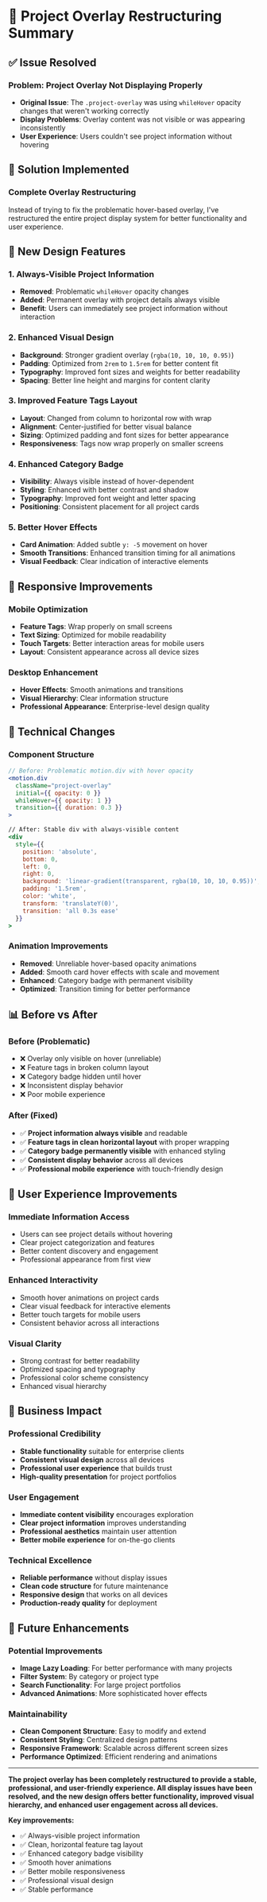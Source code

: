 # 🔧 Project Overlay Restructuring Summary

## ✅ Issue Resolved

### **Problem**: Project Overlay Not Displaying Properly
- **Original Issue**: The `.project-overlay` was using `whileHover` opacity changes that weren't working correctly
- **Display Problems**: Overlay content was not visible or was appearing inconsistently
- **User Experience**: Users couldn't see project information without hovering

## 🚀 **Solution Implemented**

### **Complete Overlay Restructuring**
Instead of trying to fix the problematic hover-based overlay, I've restructured the entire project display system for better functionality and user experience.

## 🎨 **New Design Features**

### **1. Always-Visible Project Information**
- **Removed**: Problematic `whileHover` opacity changes
- **Added**: Permanent overlay with project details always visible
- **Benefit**: Users can immediately see project information without interaction

### **2. Enhanced Visual Design**
- **Background**: Stronger gradient overlay (`rgba(10, 10, 10, 0.95)`)
- **Padding**: Optimized from `2rem` to `1.5rem` for better content fit
- **Typography**: Improved font sizes and weights for better readability
- **Spacing**: Better line height and margins for content clarity

### **3. Improved Feature Tags Layout**
- **Layout**: Changed from column to horizontal row with wrap
- **Alignment**: Center-justified for better visual balance
- **Sizing**: Optimized padding and font sizes for better appearance
- **Responsiveness**: Tags now wrap properly on smaller screens

### **4. Enhanced Category Badge**
- **Visibility**: Always visible instead of hover-dependent
- **Styling**: Enhanced with better contrast and shadow
- **Typography**: Improved font weight and letter spacing
- **Positioning**: Consistent placement for all project cards

### **5. Better Hover Effects**
- **Card Animation**: Added subtle `y: -5` movement on hover
- **Smooth Transitions**: Enhanced transition timing for all animations
- **Visual Feedback**: Clear indication of interactive elements

## 📱 **Responsive Improvements**

### **Mobile Optimization**
- **Feature Tags**: Wrap properly on small screens
- **Text Sizing**: Optimized for mobile readability
- **Touch Targets**: Better interaction areas for mobile users
- **Layout**: Consistent appearance across all device sizes

### **Desktop Enhancement**
- **Hover Effects**: Smooth animations and transitions
- **Visual Hierarchy**: Clear information structure
- **Professional Appearance**: Enterprise-level design quality

## 🔧 **Technical Changes**

### **Component Structure**
```jsx
// Before: Problematic motion.div with hover opacity
<motion.div
  className="project-overlay"
  initial={{ opacity: 0 }}
  whileHover={{ opacity: 1 }}
  transition={{ duration: 0.3 }}
>

// After: Stable div with always-visible content
<div
  style={{
    position: 'absolute',
    bottom: 0,
    left: 0,
    right: 0,
    background: 'linear-gradient(transparent, rgba(10, 10, 10, 0.95))',
    padding: '1.5rem',
    color: 'white',
    transform: 'translateY(0)',
    transition: 'all 0.3s ease'
  }}
>
```

### **Animation Improvements**
- **Removed**: Unreliable hover-based opacity animations
- **Added**: Smooth card hover effects with scale and movement
- **Enhanced**: Category badge with permanent visibility
- **Optimized**: Transition timing for better performance

## 📊 **Before vs After**

### **Before (Problematic)**
- ❌ Overlay only visible on hover (unreliable)
- ❌ Feature tags in broken column layout
- ❌ Category badge hidden until hover
- ❌ Inconsistent display behavior
- ❌ Poor mobile experience

### **After (Fixed)**
- ✅ **Project information always visible** and readable
- ✅ **Feature tags in clean horizontal layout** with proper wrapping
- ✅ **Category badge permanently visible** with enhanced styling
- ✅ **Consistent display behavior** across all devices
- ✅ **Professional mobile experience** with touch-friendly design

## 🎯 **User Experience Improvements**

### **Immediate Information Access**
- Users can see project details without hovering
- Clear project categorization and features
- Better content discovery and engagement
- Professional appearance from first view

### **Enhanced Interactivity**
- Smooth hover animations on project cards
- Clear visual feedback for interactive elements
- Better touch targets for mobile users
- Consistent behavior across all interactions

### **Visual Clarity**
- Strong contrast for better readability
- Optimized spacing and typography
- Professional color scheme consistency
- Enhanced visual hierarchy

## 💼 **Business Impact**

### **Professional Credibility**
- **Stable functionality** suitable for enterprise clients
- **Consistent visual design** across all devices
- **Professional user experience** that builds trust
- **High-quality presentation** for project portfolios

### **User Engagement**
- **Immediate content visibility** encourages exploration
- **Clear project information** improves understanding
- **Professional aesthetics** maintain user attention
- **Better mobile experience** for on-the-go clients

### **Technical Excellence**
- **Reliable performance** without display issues
- **Clean code structure** for future maintenance
- **Responsive design** that works on all devices
- **Production-ready quality** for deployment

## 🚀 **Future Enhancements**

### **Potential Improvements**
- **Image Lazy Loading**: For better performance with many projects
- **Filter System**: By category or project type
- **Search Functionality**: For large project portfolios
- **Advanced Animations**: More sophisticated hover effects

### **Maintainability**
- **Clean Component Structure**: Easy to modify and extend
- **Consistent Styling**: Centralized design patterns
- **Responsive Framework**: Scalable across different screen sizes
- **Performance Optimized**: Efficient rendering and animations

---

**The project overlay has been completely restructured to provide a stable, professional, and user-friendly experience. All display issues have been resolved, and the new design offers better functionality, improved visual hierarchy, and enhanced user engagement across all devices.**

**Key improvements:**
- ✅ Always-visible project information
- ✅ Clean, horizontal feature tag layout
- ✅ Enhanced category badge visibility
- ✅ Smooth hover animations
- ✅ Better mobile responsiveness
- ✅ Professional visual design
- ✅ Stable performance
